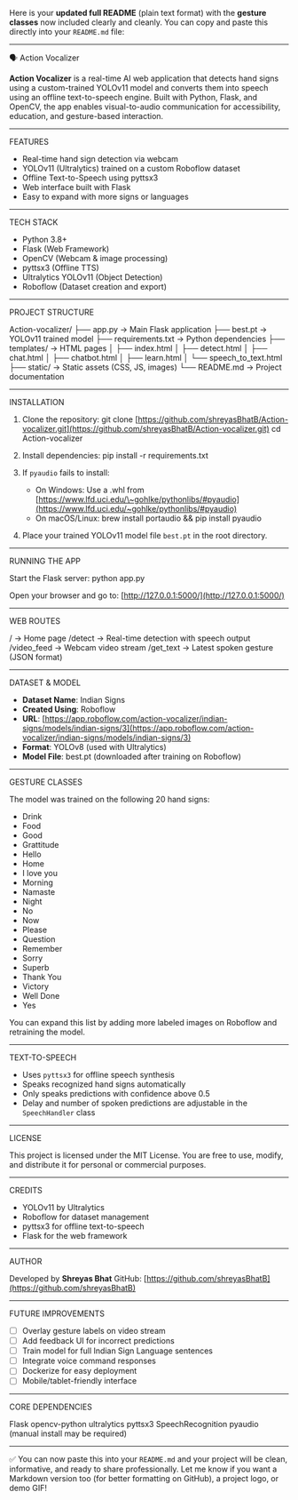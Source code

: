 Here is your **updated full README** (plain text format) with the **gesture classes** now included clearly and cleanly. You can copy and paste this directly into your `README.md` file:

---

🗣️ Action Vocalizer

**Action Vocalizer** is a real-time AI web application that detects hand signs using a custom-trained YOLOv11 model and converts them into speech using an offline text-to-speech engine. Built with Python, Flask, and OpenCV, the app enables visual-to-audio communication for accessibility, education, and gesture-based interaction.

---

FEATURES

* Real-time hand sign detection via webcam
* YOLOv11 (Ultralytics) trained on a custom Roboflow dataset
* Offline Text-to-Speech using pyttsx3
* Web interface built with Flask
* Easy to expand with more signs or languages

---

TECH STACK

* Python 3.8+
* Flask (Web Framework)
* OpenCV (Webcam & image processing)
* pyttsx3 (Offline TTS)
* Ultralytics YOLOv11 (Object Detection)
* Roboflow (Dataset creation and export)

---

PROJECT STRUCTURE

Action-vocalizer/
├── app.py                 → Main Flask application
├── best.pt                → YOLOv11 trained model
├── requirements.txt       → Python dependencies
├── templates/             → HTML pages
│   ├── index.html
│   ├── detect.html
│   ├── chat.html
│   ├── chatbot.html
│   ├── learn.html
│   └── speech\_to\_text.html
├── static/                → Static assets (CSS, JS, images)
└── README.md              → Project documentation

---

INSTALLATION

1. Clone the repository:
   git clone [https://github.com/shreyasBhatB/Action-vocalizer.git](https://github.com/shreyasBhatB/Action-vocalizer.git)
   cd Action-vocalizer

2. Install dependencies:
   pip install -r requirements.txt

3. If `pyaudio` fails to install:

   * On Windows: Use a .whl from [https://www.lfd.uci.edu/\~gohlke/pythonlibs/#pyaudio](https://www.lfd.uci.edu/~gohlke/pythonlibs/#pyaudio)
   * On macOS/Linux:
     brew install portaudio && pip install pyaudio

4. Place your trained YOLOv11 model file `best.pt` in the root directory.

---

RUNNING THE APP

Start the Flask server:
python app.py

Open your browser and go to:
[http://127.0.0.1:5000/](http://127.0.0.1:5000/)

---

WEB ROUTES

/            → Home page
/detect      → Real-time detection with speech output
/video\_feed  → Webcam video stream
/get\_text    → Latest spoken gesture (JSON format)

---

DATASET & MODEL

* **Dataset Name**: Indian Signs
* **Created Using**: Roboflow
* **URL**: [https://app.roboflow.com/action-vocalizer/indian-signs/models/indian-signs/3](https://app.roboflow.com/action-vocalizer/indian-signs/models/indian-signs/3)
* **Format**: YOLOv8 (used with Ultralytics)
* **Model File**: best.pt (downloaded after training on Roboflow)

---

GESTURE CLASSES

The model was trained on the following 20 hand signs:

* Drink
* Food
* Good
* Grattitude
* Hello
* Home
* I love you
* Morning
* Namaste
* Night
* No
* Now
* Please
* Question
* Remember
* Sorry
* Superb
* Thank You
* Victory
* Well Done
* Yes

You can expand this list by adding more labeled images on Roboflow and retraining the model.

---

TEXT-TO-SPEECH

* Uses `pyttsx3` for offline speech synthesis
* Speaks recognized hand signs automatically
* Only speaks predictions with confidence above 0.5
* Delay and number of spoken predictions are adjustable in the `SpeechHandler` class

---

LICENSE

This project is licensed under the MIT License.
You are free to use, modify, and distribute it for personal or commercial purposes.

---

CREDITS

* YOLOv11 by Ultralytics
* Roboflow for dataset management
* pyttsx3 for offline text-to-speech
* Flask for the web framework

---

AUTHOR

Developed by **Shreyas Bhat**
GitHub: [https://github.com/shreyasBhatB](https://github.com/shreyasBhatB)

---

FUTURE IMPROVEMENTS

* [ ] Overlay gesture labels on video stream
* [ ] Add feedback UI for incorrect predictions
* [ ] Train model for full Indian Sign Language sentences
* [ ] Integrate voice command responses
* [ ] Dockerize for easy deployment
* [ ] Mobile/tablet-friendly interface

---

CORE DEPENDENCIES

Flask
opencv-python
ultralytics
pyttsx3
SpeechRecognition
pyaudio (manual install may be required)

---

✅ You can now paste this into your `README.md` and your project will be clean, informative, and ready to share professionally. Let me know if you want a Markdown version too (for better formatting on GitHub), a project logo, or demo GIF!
